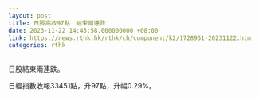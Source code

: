 ```yaml
---
layout: post
title: 日股高收97點　結束兩連跌
date: 2023-11-22 14:45:58.000000000 +08:00
link: https://news.rthk.hk/rthk/ch/component/k2/1728931-20231122.htm
categories: rthk
---
```


日股結束兩連跌。

日經指數收報33451點，升97點，升幅0.29%。
